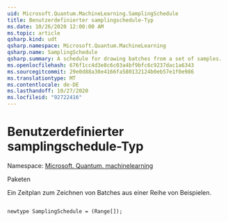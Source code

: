 ```yaml
---
uid: Microsoft.Quantum.MachineLearning.SamplingSchedule
title: Benutzerdefinierter samplingschedule-Typ
ms.date: 10/26/2020 12:00:00 AM
ms.topic: article
qsharp.kind: udt
qsharp.namespace: Microsoft.Quantum.MachineLearning
qsharp.name: SamplingSchedule
qsharp.summary: A schedule for drawing batches from a set of samples.
ms.openlocfilehash: 676f1cc4d3e8c6c03a4bf9bfc6c9237dac1a6343
ms.sourcegitcommit: 29e0d88a30e4166fa580132124b0eb57e1f0e986
ms.translationtype: MT
ms.contentlocale: de-DE
ms.lasthandoff: 10/27/2020
ms.locfileid: "92722416"
---
```

# <a name="samplingschedule-user-defined-type"></a>Benutzerdefinierter samplingschedule-Typ

Namespace: [Microsoft. Quantum. machinelearning](xref:Microsoft.Quantum.MachineLearning)

Paketen [](https://nuget.org/packages/)


Ein Zeitplan zum Zeichnen von Batches aus einer Reihe von Beispielen.

```qsharp

newtype SamplingSchedule = (Range[]);
```

